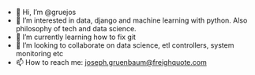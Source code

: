 - 👋 Hi, I’m @gruejos
- 👀 I’m interested in data, django and machine learning with python. Also philosophy of tech and data science. 
- 🌱 I’m currently learning how to fix git
- 💞️ I’m looking to collaborate on data science, etl controllers, system monitoring etc
- 📫 How to reach me: joseph.gruenbaum@freighquote.com

